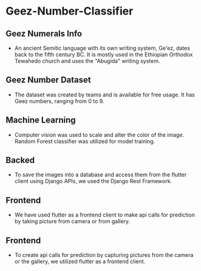 # Geez-Number-Classifier
## Geez Numerals Info
- An ancient Semitic language with its own writing system, Ge'ez, dates back to the fifth century BC. It is mostly used in the Ethiopian Orthodox Tewahedo church and uses the "Abugida" writing system.
## Geez Number Dataset
- The dataset was created by teams and is available for free usage. It has Geez numbers, ranging from 0 to 9.
## Machine Learning
- Computer vision was used to scale and alter the color of the image. Random Forest classifier was utilized for model training.
## Backed 
- To save the images into a database and access them from the flutter client using Django APIs, we used the Django Rest Framework.
## Frontend
- We have used flutter as a frontend client to make api calls for prediction by taking picture from camera or from gallery.
## Frontend 
- To create api calls for prediction by capturing pictures from the camera or the gallery, we utilized flutter as a frontend client.
